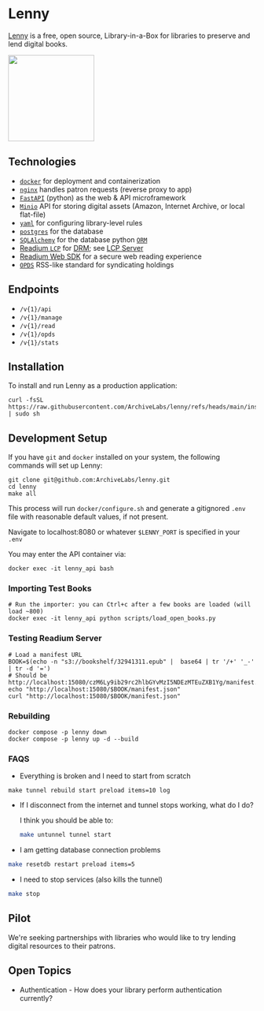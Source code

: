 # Lenny

[Lenny](https://lennyforlibraries.org/) is a free, open source, Library-in-a-Box for libraries to preserve and lend digital books.

<img width="175" src="https://github.com/user-attachments/assets/b7d70bf8-d795-419c-97b1-5cf4f9bad3f9">

## Technologies

* [`docker`](https://www.docker.com/) for deployment and containerization
* [`nginx`](https://nginx.org/) handles patron requests (reverse proxy to app)
* [`FastAPI`](https://fastapi.tiangolo.com/) (python) as the web & API microframework
* [`Minio`](https://min.io/docs/minio/linux/developers/minio-drivers.html#python-sdk) API for storing digital assets (Amazon, Internet Archive, or local flat-file)
* [`yaml`](https://en.wikipedia.org/wiki/YAML/) for configuring library-level rules
* [`postgres`](https://www.postgresql.org/) for the database
* [`SQLAlchemy`](https://www.sqlalchemy.org/) for the database python [`ORM`](https://en.wikipedia.org/wiki/Object%E2%80%93relational_mapping)
* [Readium `LCP`](https://readium.org/lcp-specs/) for [DRM](https://en.wikipedia.org/wiki/Digital_rights_management); see [LCP Server](https://github.com/readium/readium-lcp-server)
* [Readium Web SDK](https://www.edrlab.org/software/readium-web/) for a secure web reading experience
* [`OPDS`](https://en.wikipedia.org/wiki/Open_Publication_Distribution_System) RSS-like standard for syndicating holdings

## Endpoints

* `/v{1}/api`
* `/v{1}/manage`
* `/v{1}/read`
* `/v{1}/opds`
* `/v{1}/stats`

## Installation

To install and run Lenny as a production application:

```
curl -fsSL https://raw.githubusercontent.com/ArchiveLabs/lenny/refs/heads/main/install.sh | sudo sh
```

## Development Setup

If you have `git` and `docker` installed on your system, the following commands will set up Lenny:

```
git clone git@github.com:ArchiveLabs/lenny.git
cd lenny
make all
```

This process will run `docker/configure.sh` and generate a gitignored `.env` file with reasonable default values, if not present.

Navigate to localhost:8080 or whatever `$LENNY_PORT` is specified in your `.env`

You may enter the API container via:

```
docker exec -it lenny_api bash
```

### Importing Test Books

```
# Run the importer: you can Ctrl+c after a few books are loaded (will load ~800)
docker exec -it lenny_api python scripts/load_open_books.py 
```

### Testing Readium Server

```
# Load a manifest URL
BOOK=$(echo -n "s3://bookshelf/32941311.epub" |  base64 | tr '/+' '_-' | tr -d '=')
# Should be http://localhost:15080/czM6Ly9ib29rc2hlbGYvMzI5NDEzMTEuZXB1Yg/manifest.json
echo "http://localhost:15080/$BOOK/manifest.json"
curl "http://localhost:15080/$BOOK/manifest.json"
```

### Rebuilding

```
docker compose -p lenny down
docker compose -p lenny up -d --build
```
### FAQS

- Everything is broken and I need to start from scratch
```
make tunnel rebuild start preload items=10 log
```

- If I disconnect from the internet and tunnel stops working, what do I do?

  I think you should be able to:
  ``` bash
  make untunnel tunnel start
  ```

- I am getting database connection problems
```bash
make resetdb restart preload items=5
```

- I need to stop services (also kills the tunnel)
``` bash
make stop 
```

## Pilot

We're seeking partnerships with libraries who would like to try lending digital resources to their patrons. 

## Open Topics

* Authentication - How does your library perform authentication currently?

